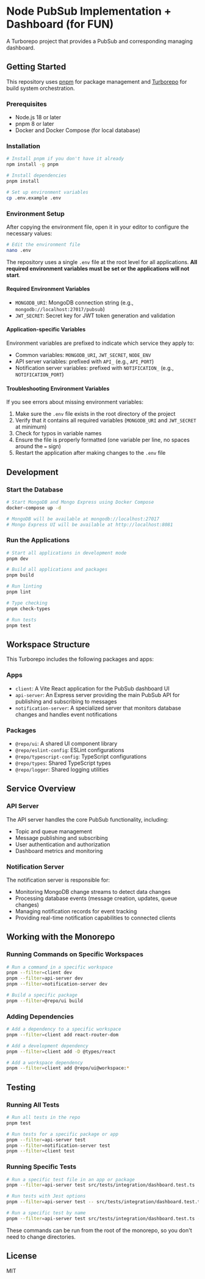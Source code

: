 # Node PubSub Implementation + Dashboard (for FUN)

A Turborepo project that provides a PubSub and corresponding managing dashboard.

## Getting Started

This repository uses [pnpm](https://pnpm.io/) for package management and [Turborepo](https://turbo.build/repo) for build system orchestration.

### Prerequisites

- Node.js 18 or later
- pnpm 8 or later
- Docker and Docker Compose (for local database)

### Installation

```sh
# Install pnpm if you don't have it already
npm install -g pnpm

# Install dependencies
pnpm install

# Set up environment variables
cp .env.example .env
```

### Environment Setup

After copying the environment file, open it in your editor to configure the necessary values:

```sh
# Edit the environment file
nano .env
```

The repository uses a single `.env` file at the root level for all applications. **All required environment variables must be set or the applications will not start**.

#### Required Environment Variables

- `MONGODB_URI`: MongoDB connection string (e.g., `mongodb://localhost:27017/pubsub`)
- `JWT_SECRET`: Secret key for JWT token generation and validation

#### Application-specific Variables

Environment variables are prefixed to indicate which service they apply to:

- Common variables: `MONGODB_URI`, `JWT_SECRET`, `NODE_ENV`
- API server variables: prefixed with `API_` (e.g., `API_PORT`)
- Notification server variables: prefixed with `NOTIFICATION_` (e.g., `NOTIFICATION_PORT`)

#### Troubleshooting Environment Variables

If you see errors about missing environment variables:

1. Make sure the `.env` file exists in the root directory of the project
1. Verify that it contains all required variables (`MONGODB_URI` and `JWT_SECRET` at minimum)
1. Check for typos in variable names
1. Ensure the file is properly formatted (one variable per line, no spaces around the `=` sign)
1. Restart the application after making changes to the `.env` file

## Development

### Start the Database

```sh
# Start MongoDB and Mongo Express using Docker Compose
docker-compose up -d

# MongoDB will be available at mongodb://localhost:27017
# Mongo Express UI will be available at http://localhost:8081
```

### Run the Applications

```sh
# Start all applications in development mode
pnpm dev

# Build all applications and packages
pnpm build

# Run linting
pnpm lint

# Type checking
pnpm check-types

# Run tests
pnpm test
```

## Workspace Structure

This Turborepo includes the following packages and apps:

### Apps

- `client`: A Vite React application for the PubSub dashboard UI
- `api-server`: An Express server providing the main PubSub API for publishing and subscribing to messages
- `notification-server`: A specialized server that monitors database changes and handles event notifications

### Packages

- `@repo/ui`: A shared UI component library
- `@repo/eslint-config`: ESLint configurations
- `@repo/typescript-config`: TypeScript configurations
- `@repo/types`: Shared TypeScript types
- `@repo/logger`: Shared logging utilities

## Service Overview

### API Server

The API server handles the core PubSub functionality, including:

- Topic and queue management
- Message publishing and subscribing
- User authentication and authorization
- Dashboard metrics and monitoring

### Notification Server

The notification server is responsible for:

- Monitoring MongoDB change streams to detect data changes
- Processing database events (message creation, updates, queue changes)
- Managing notification records for event tracking
- Providing real-time notification capabilities to connected clients

## Working with the Monorepo

### Running Commands on Specific Workspaces

```sh
# Run a command in a specific workspace
pnpm --filter=client dev
pnpm --filter=api-server dev
pnpm --filter=notification-server dev

# Build a specific package
pnpm --filter=@repo/ui build
```

### Adding Dependencies

```sh
# Add a dependency to a specific workspace
pnpm --filter=client add react-router-dom

# Add a development dependency
pnpm --filter=client add -D @types/react

# Add a workspace dependency
pnpm --filter=client add @repo/ui@workspace:*
```

## Testing

### Running All Tests

```sh
# Run all tests in the repo
pnpm test

# Run tests for a specific package or app
pnpm --filter=api-server test
pnpm --filter=notification-server test
pnpm --filter=client test
```

### Running Specific Tests

```sh
# Run a specific test file in an app or package
pnpm --filter=api-server test src/tests/integration/dashboard.test.ts

# Run tests with Jest options
pnpm --filter=api-server test -- src/tests/integration/dashboard.test.ts --watch

# Run a specific test by name
pnpm --filter=api-server test src/tests/integration/dashboard.test.ts -t "should return server metrics"
```

These commands can be run from the root of the monorepo, so you don't need to change directories.

## License

MIT

